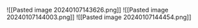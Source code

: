 
![[Pasted image 20240107143626.png]]
![[Pasted image 20240107144003.png]]
![[Pasted image 20240107144454.png]]

